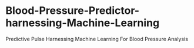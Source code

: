 # Blood-Pressure-Predictor-harnessing-Machine-Learning
Predictive Pulse Harnessing Machine Learning For Blood Pressure Analysis
